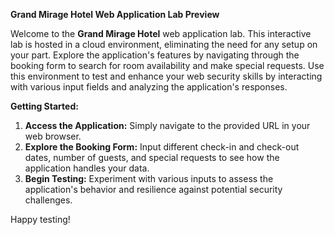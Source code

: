 **Grand Mirage Hotel Web Application Lab Preview**

Welcome to the **Grand Mirage Hotel** web application lab. This interactive lab is hosted in a cloud environment, eliminating the need for any setup on your part. Explore the application's features by navigating through the booking form to search for room availability and make special requests. Use this environment to test and enhance your web security skills by interacting with various input fields and analyzing the application's responses.

**Getting Started:**
1. **Access the Application:** Simply navigate to the provided URL in your web browser.
2. **Explore the Booking Form:** Input different check-in and check-out dates, number of guests, and special requests to see how the application handles your data.
3. **Begin Testing:** Experiment with various inputs to assess the application's behavior and resilience against potential security challenges.

Happy testing!